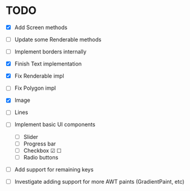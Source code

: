 # TODO

- [x] Add Screen methods
- [ ] Update some Renderable methods
- [ ] Implement borders internally
- [x] Finish Text implementation
- [x] Fix Renderable impl
- [ ] Fix Polygon impl
- [x] Image
- [ ] Lines


- [ ] Implement basic UI components
  - [ ] Slider
  - [ ] Progress bar
  - [ ] Checkbox ☑ ☐
  - [ ] Radio buttons
- [ ] Add support for remaining keys
- [ ] Investigate adding support for more AWT paints (GradientPaint, etc)